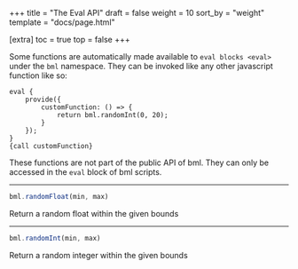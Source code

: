 +++
title = "The Eval API"
draft = false
weight = 10
sort_by = "weight"
template = "docs/page.html"

[extra]
toc = true
top = false
+++

Some functions are automatically made available to `eval blocks
<eval>` under the `bml` namespace. They can be invoked like any other
javascript function like so:

```bml
eval {
    provide({
        customFunction: () => {
            return bml.randomInt(0, 20);
        }
    });
}
{call customFunction}
```

These functions are not part of the public API of bml. They can only be
accessed in the `eval` block of bml scripts.

------------------------------------------------------------------------

```js
bml.randomFloat(min, max)
```

Return a random float within the given bounds

------------------------------------------------------------------------

```js
bml.randomInt(min, max)
```

Return a random integer within the given bounds
